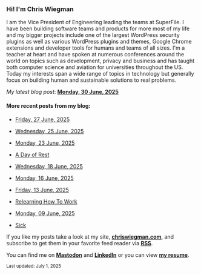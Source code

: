 ### Hi! I'm Chris Wiegman

I am the Vice President of Engineering leading the teams at SuperFile. I have been building software teams and products for more most of my life and my bigger projects include one of the largest WordPress security plugins as well as various WordPress plugins and themes, Google Chrome extensions and developer tools for humans and teams of all sizes. I'm a teacher at heart and have spoken at numerous conferences around the world on topics such as development, privacy and business and has taught both computer science and aviation for universities throughout the US. Today my interests span a wide range of topics in technology but generally focus on building human and sustainable solutions to real problems.

*My latest blog post*: **[Monday, 30 June, 2025](https://chriswiegman.com/2025/06/monday-30-june-2025/)**

#### More recent posts from my blog:



- [Friday, 27 June, 2025](https://chriswiegman.com/2025/06/friday-27-june-2025/)

- [Wednesday, 25 June, 2025](https://chriswiegman.com/2025/06/wednesday-25-june-2025/)

- [Monday, 23 June, 2025](https://chriswiegman.com/2025/06/monday-23-june-2025/)

- [A Day of Rest](https://chriswiegman.com/2025/06/a-day-of-rest/)

- [Wednesday, 18 June, 2025](https://chriswiegman.com/2025/06/wednesday-18-june-2025/)

- [Monday, 16 June, 2025](https://chriswiegman.com/2025/06/monday-16-june-2025/)

- [Friday, 13 June, 2025](https://chriswiegman.com/2025/06/friday-13-june-2025/)

- [Relearning How To Work](https://chriswiegman.com/2025/06/relearning-how-to-work/)

- [Monday, 09 June, 2025](https://chriswiegman.com/2025/06/monday-09-june-2025/)

- [Sick](https://chriswiegman.com/2025/06/sick/)

If you like my posts take a look at my site, **[chriswiegman.com](https://chriswiegman.com/)**, and subscribe to get them in your favorite feed reader via **[RSS](https://chriswiegman.com/index.xml)**.

You can find me on **[Mastodon](https://mastodon.chriswiegman.com/@chris)** and **[LinkedIn](https://www.linkedin.com/in/chriswiegman)** or you can view **[my resume](https://cwie.co/resume)**.

<sub>Last updated: July 1, 2025</sub>
